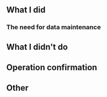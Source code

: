 ## What I did

### The need for data maintenance

## What I didn't do

## Operation confirmation

## Other
